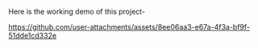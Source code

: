 Here is the working demo of this project-



https://github.com/user-attachments/assets/8ee06aa3-e67a-4f3a-bf9f-51dde1cd332e

